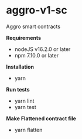 # aggro-v1-sc
Aggro smart contracts

**Requirements**

- nodeJS v16.2.0 or later
- npm 7.10.0 or later

**Installation**

- yarn

**Run tests**

- yarn lint
- yarn test
  
**Make Flattened contract file**

- yarn flatten
